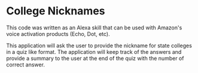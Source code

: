 # College Nicknames

This code was written as an Alexa skill that can be used with Amazon's voice activation products (Echo, Dot, etc).

This application will ask the user to provide the nickname for state colleges in a quiz like format.  The application will keep track of the answers and provide a summary to the user at the end of the quiz with the number of correct answer.
